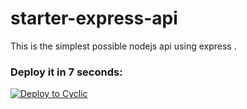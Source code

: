 # starter-express-api

This is the simplest possible nodejs api using express .

### Deploy it in 7 seconds: 

[![Deploy to Cyclic](https://deploy.cyclic.app/button.svg)](https://deploy.cyclic.app/)

